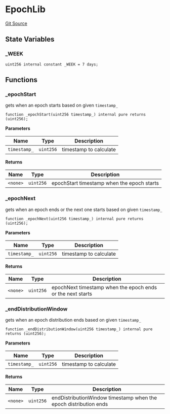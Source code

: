# EpochLib

[Git Source](https://github.com/rsksmart/builder-incentives-sc/blob/48bd92846a42b52de925470633ddc8a3d18cf2b6/src/libraries/EpochLib.sol)

## State Variables

### \_WEEK

```solidity
uint256 internal constant _WEEK = 7 days;
```

## Functions

### \_epochStart

gets when an epoch starts based on given `timestamp_`

```solidity
function _epochStart(uint256 timestamp_) internal pure returns (uint256);
```

**Parameters**

| Name         | Type      | Description            |
| ------------ | --------- | ---------------------- |
| `timestamp_` | `uint256` | timestamp to calculate |

**Returns**

| Name     | Type      | Description                                |
| -------- | --------- | ------------------------------------------ |
| `<none>` | `uint256` | epochStart timestamp when the epoch starts |

### \_epochNext

gets when an epoch ends or the next one starts based on given `timestamp_`

```solidity
function _epochNext(uint256 timestamp_) internal pure returns (uint256);
```

**Parameters**

| Name         | Type      | Description            |
| ------------ | --------- | ---------------------- |
| `timestamp_` | `uint256` | timestamp to calculate |

**Returns**

| Name     | Type      | Description                                                |
| -------- | --------- | ---------------------------------------------------------- |
| `<none>` | `uint256` | epochNext timestamp when the epoch ends or the next starts |

### \_endDistributionWindow

gets when an epoch distribution ends based on given `timestamp_`

```solidity
function _endDistributionWindow(uint256 timestamp_) internal pure returns (uint256);
```

**Parameters**

| Name         | Type      | Description            |
| ------------ | --------- | ---------------------- |
| `timestamp_` | `uint256` | timestamp to calculate |

**Returns**

| Name     | Type      | Description                                                      |
| -------- | --------- | ---------------------------------------------------------------- |
| `<none>` | `uint256` | endDistributionWindow timestamp when the epoch distribution ends |
